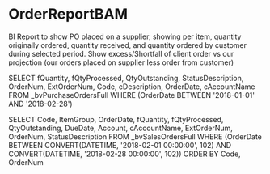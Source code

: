 # OrderReportBAM

BI Report to show PO placed on a supplier, showing per item, quantity originally ordered, quantity received, and quantity ordered by customer during selected period.
Show excess/Shortfall of client order vs our projection (our orders placed on supplier less order from customer)

SELECT     fQuantity, fQtyProcessed, QtyOutstanding, StatusDescription, OrderNum, ExtOrderNum, Code, cDescription, OrderDate, cAccountName
FROM         _bvPurchaseOrdersFull
WHERE     (OrderDate BETWEEN '2018-01-01' AND '2018-02-28')

SELECT     Code, ItemGroup, OrderDate, fQuantity, fQtyProcessed, QtyOutstanding, DueDate, Account, cAccountName, ExtOrderNum, OrderNum, StatusDescription
FROM         _bvSalesOrdersFull
WHERE     (OrderDate BETWEEN CONVERT(DATETIME, '2018-02-01 00:00:00', 102) AND CONVERT(DATETIME, '2018-02-28 00:00:00', 102))
ORDER BY Code, OrderNum
